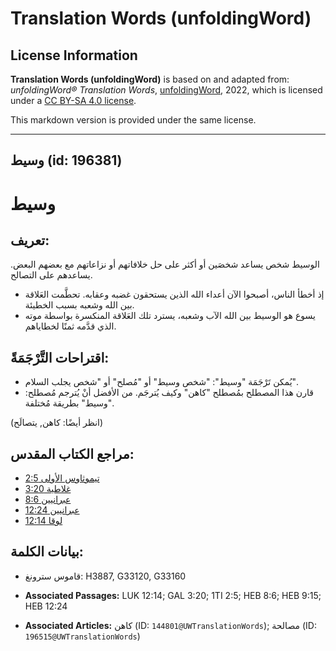# Translation Words (unfoldingWord)

## License Information

**Translation Words (unfoldingWord)** is based on and adapted from: _unfoldingWord® Translation Words_, [unfoldingWord](https://unfoldingword.org/utw), 2022, which is licensed under a [CC BY-SA 4.0 license](https://creativecommons.org/licenses/by-sa/4.0/legalcode.en).

This markdown version is provided under the same license.



--------------------------------

## وسيط (id: 196381)

وسيط
====

تعريف:
------

الوسيط شخص يساعد شخصَين أو أكثر على حل خلافاتهم أو نزاعاتهم مع بعضهم البعض. يساعدهم على التصالح.

* إذ أخطأ الناس، أصبحوا الآن أعداء الله الذين يستحقون غضبه وعقابه. تحطَّمت العَلاقة بين الله وشعبه بسبب الخطيئة.
* يسوع هو الوسيط بين الله الآب وشعبه، يسترد تلك العَلاقة المنكسرة بواسطة موته الذي قدَّمه ثمنًا لخطاياهم.

اقتراحات التَّرْجَمَةً:
-----------------------

* يُمكن تَرْجَمَة "وسيط": "شخص وسيط" أو "مُصلح" أو "شخص يجلب السلام".
* قارن هذا المصطلح بمُصطلح "كاهن" وكيف يُترجَم. من الأفضل أنْ يُترجم مُصطلح: "وسيط" بطريقة مُختلفة.

(انظر أيضًا: كاهن, يتصالَح)

مراجع الكتاب المقدس:
--------------------

* [تيموثاوس الأولى 2:5](https://ref.ly/1Tim2:5)
* [غلاطية 3:20](https://ref.ly/Gal3:20)
* [عبرانيين 8:6](https://ref.ly/Heb8:6)
* [عبرانيين 12:24](https://ref.ly/Heb12:24)
* [لوقا 12:14](https://ref.ly/Luke12:14)

بيانات الكلمة:
--------------

* قاموس سترونغ: H3887, G33120, G33160

* **Associated Passages:** LUK 12:14; GAL 3:20; 1TI 2:5; HEB 8:6; HEB 9:15; HEB 12:24
* **Associated Articles:** كاهن (ID: `144801@UWTranslationWords`); مصالحة (ID: `196515@UWTranslationWords`)

